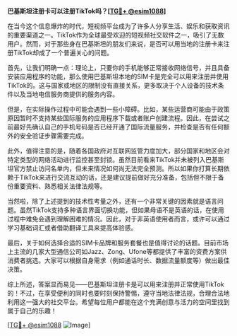 **巴基斯坦注册卡可以注册TikTok吗？[[TG💪+ @esim1088](https://t.me/s/esim1088)]**

在当今这个信息爆炸的时代，短视频平台成为了许多人分享生活、娱乐和获取资讯的重要渠道之一。TikTok作为全球最受欢迎的短视频社交软件之一，吸引了无数用户。然而，对于那些身在巴基斯坦的朋友们来说，是否可以用当地的注册卡来注册TikTok却成了一个普遍关心的问题。

首先，让我们明确一点：理论上，只要你的手机能够正常接收网络信号，并且具备安装应用程序的功能，那么使用巴基斯坦本地的SIM卡是完全可以用来注册并使用TikTok的。这与国家或地区的限制没有直接关系，更多取决于个人设备的技术条件以及当地电信服务商提供的服务内容。

但是，在实际操作过程中可能会遇到一些小障碍。比如，某些运营商可能由于政策原因暂时不支持某些国际服务的应用程序下载或者账户创建流程。因此，在尝试之前最好先确认自己的手机号码是否已经开通了国际流量服务，并检查是否有任何额外的安全验证步骤需要完成。

此外，值得注意的是，随着各国政府对互联网监管力度加大，部分国家和地区会对特定类型的网络活动进行监控甚至封锁。虽然目前看来TikTok并未被列入巴基斯坦官方禁止访问名单内，但未来情况如何尚无法完全预测。所以如果你打算长期依赖于TikTok来进行交流互动的话，还是建议提前做好充分准备，包括但不限于备份重要资料、熟悉相关法律法规等。

当然啦，除了上述提到的技术性考量之外，还有一个非常关键的因素就是语言问题。虽然TikTok支持多种语言界面切换功能，但如果母语不是英语的话，在使用过程中难免会遇到理解困难的情况。因此，对于非英语使用者而言，或许可以通过学习基础词汇或者借助翻译工具来提高体验感。

最后，关于如何选择合适的SIM卡品牌和服务套餐也是值得讨论的话题。目前市场上主流的几家大型通信公司如Jazz、Zong、Ufone等都提供了丰富的资费方案供消费者挑选。大家可以根据自身需求（例如通话时长、数据流量额度等）做出最佳决策。

综上所述，答案显而易见——巴基斯坦注册卡是可以用来注册并正常使用TikTok的！不过，在享受便利的同时也要时刻保持警惕，遵守当地法律法规，合理合法地利用这一强大的社交平台。希望每位用户都能在这个充满创意与活力的空间里找到属于自己的乐趣！

[[TG💪+ @esim1088](https://t.me/s/esim1088) ![Image](https://i.postimg.cc/4NQfJmqS/Snipaste-2025-05-13-00-14-12.png)]
